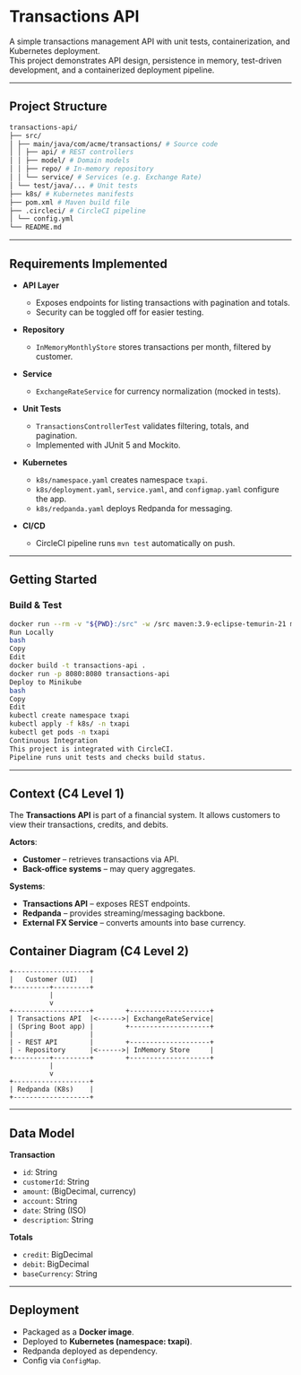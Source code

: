 # Transactions API

A simple transactions management API with unit tests, containerization, and Kubernetes deployment.  
This project demonstrates API design, persistence in memory, test-driven development, and a containerized deployment pipeline.

---

## Project Structure
```bash
transactions-api/
├── src/
│ ├── main/java/com/acme/transactions/ # Source code
│ │ ├── api/ # REST controllers
│ │ ├── model/ # Domain models
│ │ ├── repo/ # In-memory repository
│ │ └── service/ # Services (e.g. Exchange Rate)
│ └── test/java/... # Unit tests
├── k8s/ # Kubernetes manifests
├── pom.xml # Maven build file
├── .circleci/ # CircleCI pipeline
│ └── config.yml
└── README.md
```
---

## Requirements Implemented

- **API Layer**

  - Exposes endpoints for listing transactions with pagination and totals.
  - Security can be toggled off for easier testing.

- **Repository**

  - `InMemoryMonthlyStore` stores transactions per month, filtered by customer.

- **Service**

  - `ExchangeRateService` for currency normalization (mocked in tests).

- **Unit Tests**

  - `TransactionsControllerTest` validates filtering, totals, and pagination.
  - Implemented with JUnit 5 and Mockito.

- **Kubernetes**

  - `k8s/namespace.yaml` creates namespace `txapi`.
  - `k8s/deployment.yaml`, `service.yaml`, and `configmap.yaml` configure the app.
  - `k8s/redpanda.yaml` deploys Redpanda for messaging.

- **CI/CD**
  - CircleCI pipeline runs `mvn test` automatically on push.

---

## Getting Started

### Build & Test

````bash
docker run --rm -v "${PWD}:/src" -w /src maven:3.9-eclipse-temurin-21 mvn clean test
Run Locally
bash
Copy
Edit
docker build -t transactions-api .
docker run -p 8080:8080 transactions-api
Deploy to Minikube
bash
Copy
Edit
kubectl create namespace txapi
kubectl apply -f k8s/ -n txapi
kubectl get pods -n txapi
Continuous Integration
This project is integrated with CircleCI.
Pipeline runs unit tests and checks build status.
````
---

## Context (C4 Level 1)

The **Transactions API** is part of a financial system.
It allows customers to view their transactions, credits, and debits.

**Actors**:
- **Customer** – retrieves transactions via API.
- **Back-office systems** – may query aggregates.

**Systems**:
- **Transactions API** – exposes REST endpoints.
- **Redpanda** – provides streaming/messaging backbone.
- **External FX Service** – converts amounts into base currency.



## Container Diagram (C4 Level 2)
```
+-------------------+
|   Customer (UI)   |
+---------+---------+
          |
          v
+-------------------+        +--------------------+
| Transactions API  |<------>| ExchangeRateService|
| (Spring Boot app) |        +--------------------+
|                   |
| - REST API        |        +--------------------+
| - Repository      |<------>| InMemory Store     |
+---------+---------+        +--------------------+
          |
          v
+-------------------+
| Redpanda (K8s)    |
+-------------------+
```

---

## Data Model

**Transaction**
- `id`: String
- `customerId`: String
- `amount`: (BigDecimal, currency)
- `account`: String
- `date`: String (ISO)
- `description`: String

**Totals**
- `credit`: BigDecimal
- `debit`: BigDecimal
- `baseCurrency`: String

---

## Deployment

- Packaged as a **Docker image**.
- Deployed to **Kubernetes (namespace: txapi)**.
- Redpanda deployed as dependency.
- Config via `ConfigMap`.
